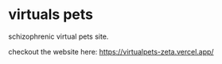 # virtuals pets

schizophrenic virtual pets site.  

checkout the website here: https://virtualpets-zeta.vercel.app/  
